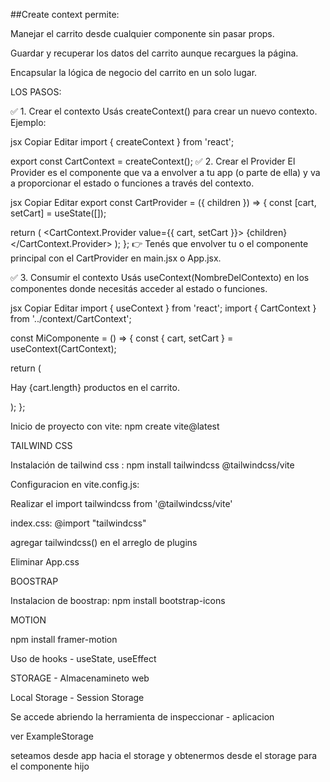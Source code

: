 ##Create context permite:

Manejar el carrito desde cualquier componente sin pasar props.

Guardar y recuperar los datos del carrito aunque recargues la página.

Encapsular la lógica de negocio del carrito en un solo lugar.


LOS PASOS:

✅ 1. Crear el contexto
Usás createContext() para crear un nuevo contexto.
Ejemplo:

jsx
Copiar
Editar
import { createContext } from 'react';

export const CartContext = createContext();
✅ 2. Crear el Provider
El Provider es el componente que va a envolver a tu app (o parte de ella) y va a proporcionar el estado o funciones a través del contexto.

jsx
Copiar
Editar
export const CartProvider = ({ children }) => {
  const [cart, setCart] = useState([]);

  return (
    <CartContext.Provider value={{ cart, setCart }}>
      {children}
    </CartContext.Provider>
  );
};
👉 Tenés que envolver tu <App /> o el componente principal con el CartProvider en main.jsx o App.jsx.

✅ 3. Consumir el contexto
Usás useContext(NombreDelContexto) en los componentes donde necesitás acceder al estado o funciones.

jsx
Copiar
Editar
import { useContext } from 'react';
import { CartContext } from '../context/CartContext';

const MiComponente = () => {
  const { cart, setCart } = useContext(CartContext);

  return (
    <div>
      <p>Hay {cart.length} productos en el carrito.</p>
    </div>
  );
};


Inicio de proyecto con vite: npm create vite@latest

TAILWIND CSS

Instalación de tailwind css : npm install tailwindcss @tailwindcss/vite

Configuracion en vite.config.js:

Realizar el import tailwindcss from '@tailwindcss/vite'

index.css: @import "tailwindcss"

agregar tailwindcss() en el arreglo de plugins

Eliminar App.css

BOOSTRAP

Instalacion de boostrap: npm install bootstrap-icons

MOTION

npm install framer-motion

Uso de hooks - useState, useEffect

STORAGE - Almacenamineto web

Local Storage - Session Storage

Se accede abriendo la herramienta de inspeccionar - aplicacion

ver ExampleStorage

seteamos desde app hacia el storage y obtenermos desde el storage para el componente hijo